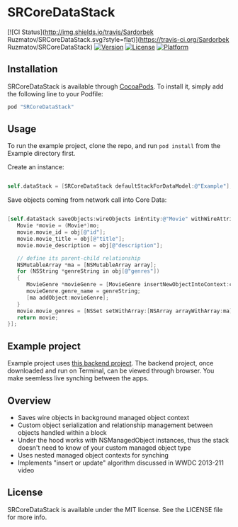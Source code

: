 # SRCoreDataStack

[![CI Status](http://img.shields.io/travis/Sardorbek Ruzmatov/SRCoreDataStack.svg?style=flat)](https://travis-ci.org/Sardorbek Ruzmatov/SRCoreDataStack)
[![Version](https://img.shields.io/cocoapods/v/SRCoreDataStack.svg?style=flat)](http://cocoapods.org/pods/SRCoreDataStack)
[![License](https://img.shields.io/cocoapods/l/SRCoreDataStack.svg?style=flat)](http://cocoapods.org/pods/SRCoreDataStack)
[![Platform](https://img.shields.io/cocoapods/p/SRCoreDataStack.svg?style=flat)](http://cocoapods.org/pods/SRCoreDataStack)


## Installation

SRCoreDataStack is available through [CocoaPods](http://cocoapods.org). To install
it, simply add the following line to your Podfile:


```ruby
pod "SRCoreDataStack"
```

## Usage

To run the example project, clone the repo, and run `pod install` from the Example directory first.


Create an instance:
```  objective-c

self.dataStack = [SRCoreDataStack defaultStackForDataModel:@"Example"];

```

Save objects coming from network call into Core Data:
```  objective-c

[self.dataStack saveObjects:wireObjects inEntity:@"Movie" withWireAttribute:@"id" andLocalAttribute:@"movie_id" andConfiguration:^NSManagedObject *(NSDictionary *obj, NSManagedObject *mo, NSManagedObjectContext *currentCtx) {
   Movie *movie = (Movie*)mo;
   movie.movie_id = obj[@"id"];
   movie.movie_title = obj[@"title"];
   movie.movie_description = obj[@"description"];

   // define its parent-child relationship
   NSMutableArray *ma = [NSMutableArray array];
   for (NSString *genreString in obj[@"genres"])
   {
      MovieGenre *movieGenre = [MovieGenre insertNewObjectIntoContext:currentCtx];
      movieGenre.genre_name = genreString;
      [ma addObject:movieGenre];
   }
   movie.movie_genres = [NSSet setWithArray:[NSArray arrayWithArray:ma]];
   return movie;
}];

```

## Example project
Example project uses [this backend project](https://github.com/rsardek/movies-list). The backend project, once downloaded and run on Terminal, can be viewed through browser. You make seemless live synching between the apps.



## Overview
- Saves wire objects in background managed object context
- Custom object serialization and relationship management between objects handled within a block
- Under the hood works with NSManagedObject instances, thus the stack doesn't need to know of your custom managed object type
- Uses nested managed object contexts for synching
- Implements "insert or update" algorithm discussed in WWDC 2013-211 video 



## License

SRCoreDataStack is available under the MIT license. See the LICENSE file for more info.
